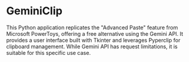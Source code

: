 # GeminiClip
This Python application replicates the "Advanced Paste" feature from Microsoft PowerToys, offering a free alternative using the Gemini API.  It provides a user interface built with Tkinter and leverages Pyperclip for clipboard management. While Gemini API has request limitations, it is suitable for this specific use case.
